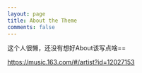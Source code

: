 ```yaml
---
layout: page
title: About the Theme
comments: false
---
```


这个人很懒，还没有想好About该写点啥==

https://music.163.com/#/artist?id=12027153

